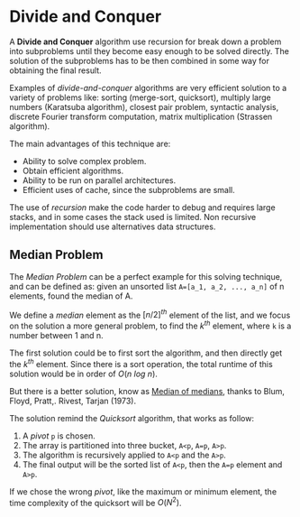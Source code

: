 # Divide and Conquer

A **Divide and Conquer** algorithm use recursion for break down a problem into subproblems until they become easy enough to be solved directly. The solution of the subproblems has to be then combined in some way for obtaining the final result.

Examples of _divide-and-conquer_ algorithms are very efficient solution to a variety of problems like: sorting (merge-sort, quicksort), multiply large numbers (Karatsuba algorithm), closest pair problem, syntactic analysis, discrete Fourier transform computation, matrix multiplication (Strassen algorithm).

The main advantages of this technique are:

- Ability to solve complex problem.
- Obtain efficient algorithms.
- Ability to be run on parallel architectures.
- Efficient uses of cache, since the subproblems are small.

The use of _recursion_ make the code harder to debug and requires large stacks, and in some cases the stack used is limited. Non recursive implementation should use alternatives data structures.

## Median Problem

The _Median Problem_ can be a perfect example for this solving technique, and can be defined as: given an unsorted list `A=[a_1, a_2, ..., a_n]` of n elements, found the median of A.

We define a _median_ element as the $[n/2]^{th}$ element of the list, and we focus on the solution a more general problem, to find the $k^{th}$ element, where `k` is a number between 1 and n.

The first solution could be to first sort the algorithm, and then directly get the $k^{th}$ element. Since there is a sort operation, the total runtime of this solution would be in order of $O(n\ log\ n)$.

But there is a better solution, know as [Median of medians](http://people.csail.mit.edu/rivest/pubs/BFPRT73.pdf), thanks to Blum, Floyd, Pratt,. Rivest, Tarjan (1973).

The solution remind the _Quicksort_ algorithm, that works as follow:
1. A _pivot_ `p` is chosen.
2. The array is partitioned into three bucket, `A<p`, `A=p`, `A>p`.
3. The algorithm is recursively applied to `A<p` and the `A>p`.
4. The final output will be the sorted list of `A<p`, then the `A=p` element and `A>p`.

If we chose the wrong _pivot_, like the maximum or minimum element, the time complexity of the quicksort will be $O(N^2)$.
